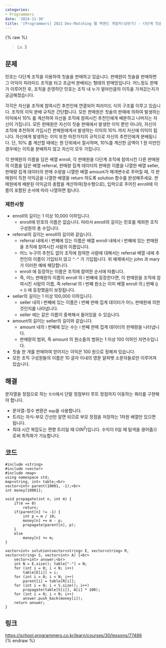 ```yaml
---
categories:
- Programmers
date: '2024-11-30'
title: '[Programmers] 2021 Dev-Matching 웹 백엔드 개발자(상반기) - 다단계 칫솔 판매'
---
```


{% raw %}
> Lv. 3<br>

## 문제
민호는 다단계 조직을 이용하여 칫솔을 판매하고 있습니다. 판매원이 칫솔을 판매하면 그 이익이 피라미드 조직을 타고 조금씩 분배되는 형태의 판매망입니다. 어느정도 판매가 이루어진 후, 조직을 운영하던 민호는 조직 내 누가 얼마만큼의 이득을 가져갔는지가 궁금해졌습니다.

각각은 자신을 조직에 참여시킨 추천인에 연결되어 피라미드 식의 구조를 이루고 있습니다. 조직의 이익 분배 규칙은 간단합니다. 모든 판매원은 칫솔의 판매에 의하여 발생하는 이익에서 10% 를 계산하여 자신을 조직에 참여시킨 추천인에게 배분하고 나머지는 자신이 가집니다. 모든 판매원은 자신이 칫솔 판매에서 발생한 이익 뿐만 아니라, 자신이 조직에 추천하여 가입시킨 판매원에게서 발생하는 이익의 10% 까지 자신에 이익이 됩니다. 자신에게 발생하는 이익 또한 마찬가지의 규칙으로 자신의 추천인에게 분배됩니다. 단, 10% 를 계산할 때에는 원 단위에서 절사하며, 10%를 계산한 금액이 1 원 미만인 경우에는 이득을 분배하지 않고 자신이 모두 가집니다.

각 판매원의 이름을 담은 배열 enroll, 각 판매원을 다단계 조직에 참여시킨 다른 판매원의 이름을 담은 배열 referral, 판매량 집계 데이터의 판매원 이름을 나열한 배열 seller, 판매량 집계 데이터의 판매 수량을 나열한 배열 amount가 매개변수로 주어질 때, 각 판매원이 득한 이익금을 나열한 배열을 return 하도록 solution 함수를 완성해주세요. 판매원에게 배분된 이익금의 총합을 계산하여(정수형으로), 입력으로 주어진 enroll에 이름이 포함된 순서에 따라 나열하면 됩니다.

### 제한사항
-   enroll의 길이는 1 이상 10,000 이하입니다.
    -   enroll에 민호의 이름은 없습니다. 따라서 enroll의 길이는 민호를 제외한 조직 구성원의 총 수입니다.
-   referral의 길이는 enroll의 길이와 같습니다.
    -   referral 내에서 i 번째에 있는 이름은 배열 enroll 내에서 i 번째에 있는 판매원을 조직에 참여시킨 사람의 이름입니다.
    -   어느 누구의 추천도 없이 조직에 참여한 사람에 대해서는 referral 배열 내에 추천인의 이름이 기입되지 않고  `“-“`  가 기입됩니다. 위 예제에서는 john 과 mary 가 이러한 예에 해당합니다.
    -   enroll 에 등장하는 이름은 조직에 참여한 순서에 따릅니다.
    -   즉, 어느 판매원의 이름이 enroll 의 i 번째에 등장한다면, 이 판매원을 조직에 참여시킨 사람의 이름, 즉 referral 의 i 번째 원소는 이미 배열 enroll 의 j 번째 (j < i) 에 등장했음이 보장됩니다.
-   seller의 길이는 1 이상 100,000 이하입니다.
    -   seller 내의 i 번째에 있는 이름은 i 번째 판매 집계 데이터가 어느 판매원에 의한 것인지를 나타냅니다.
    -   seller 에는 같은 이름이 중복해서 들어있을 수 있습니다.
-   amount의 길이는 seller의 길이와 같습니다.
    -   amount 내의 i 번째에 있는 수는 i 번째 판매 집계 데이터의 판매량을 나타냅니다.
    -   판매량의 범위, 즉 amount 의 원소들의 범위는 1 이상 100 이하인 자연수입니다.
-   칫솔 한 개를 판매하여 얻어지는 이익은 100 원으로 정해져 있습니다.
-   모든 조직 구성원들의 이름은 10 글자 이내의 영문 알파벳 소문자들로만 이루어져 있습니다.

## 해결
문자열을 정점으로 하는 `트리`에서 단말 정점부터 루트 정점까지 이동하는 쿼리를 구현해야 합니다.
- 문자열-정수 변환은 `map`을 사용합니다.
- 트리는 자식-부모 간선만 알면 되므로 부모 정점을 저장하는 1차원 배열만 있으면 됩니다.
- 최대 시간 복잡도는 편향 트리일 때 O(N<sup>2</sup>)입니다. 수익이 0일 때 탐색을 끊어줌으로써 최적화가 가능합니다.

## 코드
```
#include <string>
#include <vector>
#include <map>
using namespace std;
map<string, int> table;<br>
vector<int> parent(10001, -1);<br>
int money[10001];

void propagate(int n, int m) {
    if(m == 0)
        return;
    if(parent[n] != -1) {
        int p = m / 10;
        money[n] += m - p;
        propagate(parent[n], p);
    }
    else
        money[n] += m;
}

vector<int> solution(vector<string> E, vector<string> R, vector<string> S, vector<int> A) {<br>
    vector<int> answer;<br>
    int N = E.size(); table["-"] = N;
    for (int i = 0; i < N; i++)
        table[E[i]] = i;
    for (int i = 0; i < N; i++)
        parent[i] = table[R[i]];
    for (int i = 0; i < S.size(); i++)
        propagate(table[S[i]], A[i] * 100); 
    for (int i = 0; i < N; i++)
        answer.push_back(money[i]);
    return answer;
}
```

## 링크
https://school.programmers.co.kr/learn/courses/30/lessons/77486<br>
{% endraw %}